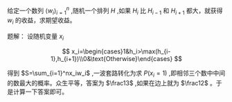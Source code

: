 给定一个数列 $\langle w_i\rangle_{i=1}^n$ ,随机一个排列 $H$ ,如果 $H_i$ 比 $H_{i-1}$ 和 $H_{i+1}$ 都大，就获得 $w_i$ 的收益，求期望收益。

题解：
设随机变量 $x_i$

$$
x_i=\begin{cases}1&h_i>\max(h_{i-1},h_{i+1})\\0&\text{Otherwise}\end{cases}
$$

得到 $S=\sum_{i=1}^nx_iw_i$ ,一波套路转化为求 $P(x_i=1)$ ,即相邻三个数中中间的数最大的概率。众生平等，答案为 $\frac13$ ,如果在边上就为 $\frac12$ 。于是计算一下答案即可。